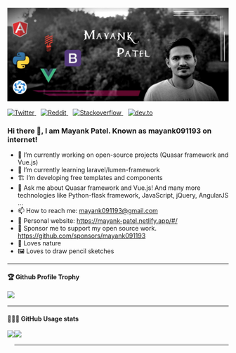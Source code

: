 [![Mayank Patel](https://raw.githubusercontent.com/mayank091193/mayank091193/master/my-profile.jpg)](https://mayank-patel.netlify.app/#/)

<p>
  <a href="https://twitter.com/mayank91193">
    <img src="https://img.shields.io/twitter/follow/mayank91193?label=Follow%20%40mayank91193&style=social" alt="Twitter">
  </a>&ensp;
  <a href="https://www.reddit.com/user/mayank091193">
    <img src="https://img.shields.io/reddit/user-karma/combined/mayank091193?style=social" alt="Reddit">
  </a>&ensp;
  <a href="https://stackoverflow.com/users/4763038/mayank-patel?tab=profile">
    <img src="https://img.shields.io/stackexchange/stackoverflow/r/4763038?color=orange" alt="Stackoverflow">
  </a>&ensp;
  <a href="https://dev.to/mayank091193">
    <img src="https://img.shields.io/badge/dev.to-Follow-lightgrey?style=social&logo=dev.to" alt="dev.to">
  </a>
</p>

### Hi there 👋, I am Mayank Patel. Known as mayank091193 on internet!


- 🔭 I’m currently working on open-source projects (Quasar framework and Vue.js)
- 🌱 I’m currently learning laravel/lumen-framework
- 🏗 I’m developing free templates and components
- 💬 Ask me about Quasar framework and Vue.js! And many more technologies like Python-flask framework, JavaScript, jQuery, AngularJS ... 
- 📫 How to reach me: mayank091193@gmail.com
- 🔗 Personal website: https://mayank-patel.netlify.app/#/
- 💖 Sponsor me to support my open source work. https://github.com/sponsors/mayank091193 
- 🌴 Loves nature
- 🖼️ Loves to draw pencil sketches

---

<div>
  <h4>🏆 Github Profile Trophy</h4>
  <a href="https://github.com/ryo-ma/github-profile-trophy">
    <img src="https://github-profile-trophy.vercel.app/?username=mayank091193&column=7"/>
  </a>
</div>

---

<div>
  <h4>👨🏻‍💻 GitHub Usage stats</h4>
  <img height="170" align="left" src="https://github-readme-stats.vercel.app/api?username=mayank091193&count_private=true&include_all_commits=true" />
  <img src="https://github-readme-stats.vercel.app/api/top-langs/?username=mayank091193&layout=compact" />
</div>

---
